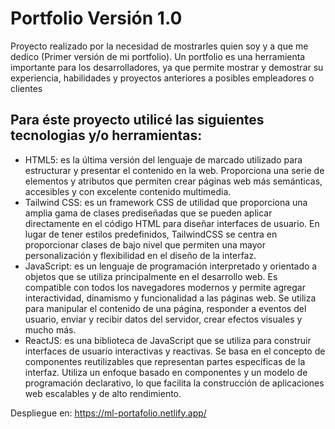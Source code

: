 # Portfolio Versión 1.0
Proyecto realizado por la necesidad de mostrarles quien soy y a que me dedico (Primer versión de mi portfolio). 
Un portfolio es una herramienta importante para los desarrolladores, ya que permite mostrar y demostrar su experiencia, habilidades y proyectos anteriores a posibles empleadores o clientes

## Para éste proyecto utilicé las siguientes tecnologias y/o herramientas:
- HTML5: es la última versión del lenguaje de marcado utilizado para estructurar y presentar el contenido en la web. 
Proporciona una serie de elementos y atributos que permiten crear páginas web más semánticas, accesibles y con excelente contenido multimedia. 
- Tailwind CSS: es un framework CSS de utilidad que proporciona una amplia gama de clases prediseñadas que se pueden aplicar directamente en el código HTML para diseñar interfaces de usuario. 
En lugar de tener estilos predefinidos, TailwindCSS se centra en proporcionar clases de bajo nivel que permiten una mayor personalización y flexibilidad en el diseño de la interfaz.
- JavaScript: es un lenguaje de programación interpretado y orientado a objetos que se utiliza principalmente en el desarrollo web. 
Es compatible con todos los navegadores modernos y permite agregar interactividad, dinamismo y funcionalidad a las páginas web. 
Se utiliza para manipular el contenido de una página, responder a eventos del usuario, enviar y recibir datos del servidor, crear efectos visuales y mucho más.
- ReactJS: es una biblioteca de JavaScript que se utiliza para construir interfaces de usuario interactivas y reactivas. 
Se basa en el concepto de componentes reutilizables que representan partes específicas de la interfaz. 
Utiliza un enfoque basado en componentes y un modelo de programación declarativo, lo que facilita la construcción de aplicaciones web escalables y de alto rendimiento. 

Despliegue en: https://ml-portafolio.netlify.app/
